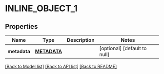 # INLINE_OBJECT_1

## Properties
Name | Type | Description | Notes
------------ | ------------- | ------------- | -------------
**metadata** | [**METADATA**](Metadata.md) |  | [optional] [default to null]

[[Back to Model list]](../README.md#documentation-for-models) [[Back to API list]](../README.md#documentation-for-api-endpoints) [[Back to README]](../README.md)


